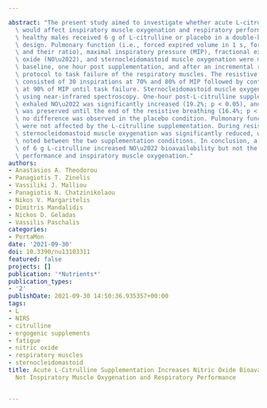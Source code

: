 ---
abstract: "The present study aimed to investigate whether acute L-citrulline supplementation\
  \ would affect inspiratory muscle oxygenation and respiratory performance. Twelve\
  \ healthy males received 6 g of L-citrulline or placebo in a double-blind crossover\
  \ design. Pulmonary function (i.e., forced expired volume in 1 s, forced vital capacity\
  \ and their ratio), maximal inspiratory pressure (MIP), fractional exhaled nitric\
  \ oxide (NO\u2022), and sternocleidomastoid muscle oxygenation were measured at\
  \ baseline, one hour post supplementation, and after an incremental resistive breathing\
  \ protocol to task failure of the respiratory muscles. The resistive breathing task\
  \ consisted of 30 inspirations at 70% and 80% of MIP followed by continuous inspirations\
  \ at 90% of MIP until task failure. Sternocleidomastoid muscle oxygenation was assessed\
  \ using near-infrared spectroscopy. One-hour post-L-citrulline supplementation,\
  \ exhaled NO\u2022 was significantly increased (19.2%; p < 0.05), and this increase\
  \ was preserved until the end of the resistive breathing (16.4%; p < 0.05). In contrast,\
  \ no difference was observed in the placebo condition. Pulmonary function and MIP\
  \ were not affected by the L-citrulline supplementation. During resistive breathing,\
  \ sternocleidomastoid muscle oxygenation was significantly reduced, with no difference\
  \ noted between the two supplementation conditions. In conclusion, a single ingestion\
  \ of 6 g L-citrulline increased NO\u2022 bioavailability but not the respiratory\
  \ performance and inspiratory muscle oxygenation."
authors:
- Anastasios A. Theodorou
- Panagiotis T. Zinelis
- Vassiliki J. Malliou
- Panagiotis N. Chatzinikolaou
- Nikos V. Margaritelis
- Dimitris Mandalidis
- Nickos D. Geladas
- Vassilis Paschalis
categories:
- PortaMon
date: '2021-09-30'
doi: 10.3390/nu13103311
featured: false
projects: []
publication: '*Nutrients*'
publication_types:
- '2'
publishDate: 2021-09-30 14:50:36.935357+00:00
tags:
- L
- NIRS
- citrulline
- ergogenic supplements
- fatigue
- nitric oxide
- respiratory muscles
- sternocleidomastoid
title: Acute L-Citrulline Supplementation Increases Nitric Oxide Bioavailability but
  Not Inspiratory Muscle Oxygenation and Respiratory Performance

---
